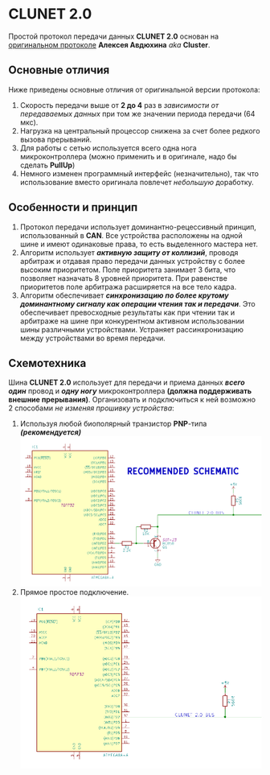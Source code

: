 # CLUNET 2.0
Простой протокол передачи данных **CLUNET 2.0** основан на [оригинальном протоколе](https://github.com/ClusterM/clunet) **Алексея Авдюхина** _aka_ **Cluster**.
## Основные отличия
Ниже приведены основные отличия от оригинальной версии протокола:
 1. Скорость передачи выше от **2 до 4** раз в _зависимости от передаваемых данных_ при том же значении периода передачи (64 мкс).
 2. Нагрузка на центральный процессор снижена за счет более редкого вызова прерываний.
 3. Для работы с сетью используется всего одна нога микроконтроллера (можно применить и в оригинале, надо бы сделать **PullUp**)
 4. Немного изменен программный интерфейс (незначительно), так что использование вместо оригинала повлечет _небольшую_ доработку.

## Особенности и принцип
 1. Протокол передачи использует доминантно-рецессивный принцип, использованный в **CAN**. Все устройства расположены на одной шине и имеют одинаковые права, то есть выделенного мастера нет.
 2. Алгоритм использует _**активную защиту от коллизий**_, проводя арбитраж и отдавая право передачи данных устройству с более высоким приоритетом. Поле приоритета занимает 3 бита, что позволяет назначать 8 уровней приоритета. При равенстве приоритетов поле арбитража расширяется на все тело кадра.
 3. Алгоритм обеспечивает _**синхронизацию по более крутому доминантному сигналу как операции чтения так и передачи**_. Это обеспечивает превосходные результаты как при чтении так и арбитраже на шине при конкурентном активном использовании шины различными устройствами. Устраняет рассинхронизацию между устройствами во время передачи.

## Схемотехника
Шина **CLUNET 2.0** использует для передачи и приема данных _**всего один**_ провод и _**одну ногу**_ микроконтроллера **(должна поддерживать внешние прерывания)**. Организовать и подключиться к ней возможно 2 способами _не изменяя прошивку устройства_:
 1. Используя любой биополярный транзистор **PNP**-типа _**(рекомендуется)**_
![Рекомендуемая схема подключения](schematic/recommended.png)
 2. Прямое простое подключение.
![Простая схема подключения](schematic/simple.png)
